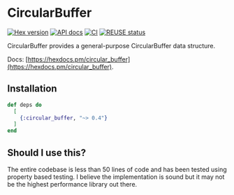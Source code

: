 # CircularBuffer

[![Hex version](https://img.shields.io/hexpm/v/circular_buffer.svg "Hex version")](https://hex.pm/packages/circular_buffer)
[![API docs](https://img.shields.io/hexpm/v/circular_buffer.svg?label=hexdocs "API docs")](https://hexdocs.pm/circular_buffer/CircularBuffer.html)
[![CI](https://github.com/elixir-toniq/circular_buffer/actions/workflows/elixir.yml/badge.svg)](https://github.com/elixir-toniq/circular_buffer/actions/workflows/elixir.yml)
[![REUSE status](https://api.reuse.software/badge/github.com/elixir-toniq/circular_buffer)](https://api.reuse.software/info/github.com/elixir-toniq/circular_buffer)

CircularBuffer provides a general-purpose CircularBuffer data structure.

Docs: [https://hexdocs.pm/circular_buffer](https://hexdocs.pm/circular_buffer).

## Installation

```elixir
def deps do
  [
    {:circular_buffer, "~> 0.4"}
  ]
end
```

## Should I use this?

The entire codebase is less than 50 lines of code and has been tested using
property based testing. I believe the implementation is sound but it may not
be the highest performance library out there.

